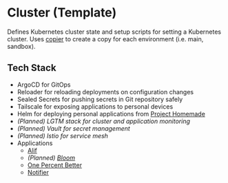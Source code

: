 # Cluster (Template)

Defines Kubernetes cluster state and setup scripts for setting a Kubernetes cluster. Uses [copier](https://hgithub.com/copier-org/copier) to create a copy for each environment (i.e. main, sandbox).

## Tech Stack

- ArgoCD for GitOps
- Reloader for reloading deployments on configuration changes
- Sealed Secrets for pushing secrets in Git repository safely
- Tailscale for exposing applications to personal devices
- Helm for deploying personal applications from [Project Homemade](https://github.com/shazxrin/homerun)
- *(Planned) LGTM stack for cluster and application monitoring* 
- *(Planned) Vault for secret management* 
- *(Planned) Istio for service mesh* 
- Applications
	- [Alif](https://github.com/shazxrin/alif)
	- *(Planned) [Bloom](https://github.com/shazxrin/bloom)*
	- [One Percent Better](https://github.com/shazxrin/one-percent-better)
	- [Notifier](https://github.com/shazxrin/notifier)
